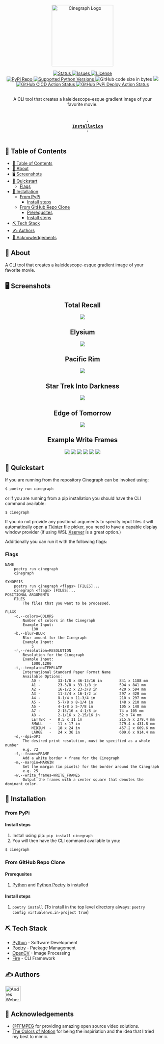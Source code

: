 <p align="center">
        <img width=200px height=200px src="https://raw.githubusercontent.com/AndresMWeber/cinegraph/main/docs/logo.png" alt="Cinegraph Logo"
</>

<div align="center">
    <a href="https://github.com/AndresMWeber/Cinegraph">
        <img alt="Status" src="https://img.shields.io/badge/status-active-success.svg" />
    </a>
    <a href="https://github.com/AndresMWeber/Cinegraph/issues">
        <img alt="Issues" src="https://img.shields.io/github/issues/andresmweber/Cinegraph.svg" />
    </a>
    <a href="https://www.gnu.org/licenses/gpl-3.0">
        <img alt="License" src="https://img.shields.io/badge/License-GPLv3-blue.svg" />
    </a>
    <br />
    <a href="https://badge.fury.io/py/cinegraph">
        <img alt="PyPi Repo" src="https://badge.fury.io/py/cinegraph.svg" />
    </a>
    <a href="https://pypi.python.org/pypi/cinegraph">
        <img alt="Supported Python Versions" src="https://img.shields.io/pypi/pyversions/cinegraph.svg" />
    </a>
        <img alt="GitHub code size in bytes" src="https://img.shields.io/github/languages/code-size/andresmweber/Cinegraph" />
    </a>
    <a href="https://codecov.io/gh/AndresMWeber/cinegraph">
    <img src="https://codecov.io/gh/AndresMWeber/cinegraph/branch/main/graph/badge.svg?token=rQNFZEvfMu"/>
    </a>
    <br />
    <a href="https://github.com/AndresMWeber/cinegraph/actions/workflows/py-cicd.yml">
        <img alt="GitHub CICD Action Status" src="https://github.com/AndresMWeber/cinegraph/actions/workflows/pypi-upload.yml/badge.svg" />
    </a>
    <a href="https://github.com/AndresMWeber/cinegraph/actions/workflows/pypi-upload.yml">
        <img alt="GitHub PyPi Deploy Action Status" src="https://github.com/AndresMWeber/cinegraph/actions/workflows/pypi-upload.yml/badge.svg" />
    </a>
</div>
<br>

<p align="center"> A CLI tool that creates a kaleidescope-esque gradient image of your favorite movie.
    <br> 
</p>

<h3 align="center">
    <code>
    ·
    <a href="#installation">Installation</a>
    ·
    </code>
</h3>

## 📝 Table of Contents

- [📝 Table of Contents](#-table-of-contents)
- [🧐 About <a name = "about"></a>](#-about-)
- [🖥️ Screenshots <a name = "screenshots"></a>](#️-screenshots-)
- [💨 Quickstart <a name = "quickstart"></a>](#-quickstart-)
  - [Flags](#flags)
- [💾 Installation](#-installation)
  - [From PyPi](#from-pypi)
    - [Install steps](#install-steps)
  - [From GitHub Repo Clone](#from-github-repo-clone)
    - [Prerequsites](#prerequsites)
    - [Install steps](#install-steps-1)
- [⛏️ Tech Stack <a name = "tech"></a>](#️-tech-stack-)
- [✍️ Authors <a name = "authors"></a>](#️-authors-)
- [🎉 Acknowledgements <a name = "acknowledgement"></a>](#-acknowledgements-)


## 🧐 About <a name = "about"></a>

A CLI tool that creates a kaleidescope-esque gradient image of your favorite movie.

## 🖥️ Screenshots <a name = "screenshots"></a>

<div align=center>
<h2>Total Recall</h2>
<img src="https://raw.githubusercontent.com/AndresMWeber/cinegraph/main/examples/(2012)%20Total%20Recall_c600_b5_r1920x1080_f1_fm50.jpg" />

<h2>Elysium</h2>
<img src="https://raw.githubusercontent.com/AndresMWeber/cinegraph/main/examples/(2013)%20Elysium_c600_b5_r1920x1080_f1_fm50.jpg" />

<h2>Pacific Rim</h2>
<img src="https://raw.githubusercontent.com/AndresMWeber/cinegraph/main/examples/(2013)%20Pacific%20Rim_c600_b5_r1920x1080_f1_fm50.jpg" />

<h2>Star Trek Into Darkness</h2>
<img src="https://raw.githubusercontent.com/AndresMWeber/cinegraph/main/examples/(2013)%20Star%20Trek%20Into%20Darkness_c600_b5_r1920x1080_f1_fm50.jpg" />

<h2>Edge of Tomorrow</h2>
<img src="https://raw.githubusercontent.com/AndresMWeber/cinegraph/main/examples/Edge_of_Tomorrow_c600_b5_r1920x1080_f1_fm50.jpg" />

<h2>Example Write Frames</h2>
<img src="https://raw.githubusercontent.com/AndresMWeber/cinegraph/main/examples/Elysium/f_1052.jpg" />
<img src="https://raw.githubusercontent.com/AndresMWeber/cinegraph/main/examples/Elysium/f_2367.jpg" />
<img src="https://raw.githubusercontent.com/AndresMWeber/cinegraph/main/examples/Elysium/f_108619.jpg" />
<img src="https://raw.githubusercontent.com/AndresMWeber/cinegraph/main/examples/Elysium/f_122821.jpg" />
<img src="https://raw.githubusercontent.com/AndresMWeber/cinegraph/main/examples/Elysium/f_150699.jpg" />
<img src="https://raw.githubusercontent.com/AndresMWeber/cinegraph/main/examples/Elysium/f_157274.jpg" />
</div>

## 💨 Quickstart <a name = "quickstart"></a>
If you are running from the repository Cinegraph can be invoked using:
``` bash
$ poetry run cinegraph 
```
or if you are running from a pip installation you should have the CLI command available:
``` bash
$ cinegraph
```

If you do not provide any positional arguments to specify input files it will automatically open a [Tkinter](https://docs.python.org/3/library/tkinter.html) file picker, you need to have a capable display window provider (if using WSL [Xserver](https://www.x.org/releases/X11R7.7/doc/man/man1/Xserver.1.xhtml) is a great option.)

Additionally you can run it with the following flags:
### Flags
```
NAME
    poetry run cinegraph
    cinegraph

SYNOPSIS
    poetry run cinegraph <flags> [FILES]...
    cinegraph <flags> [FILES]...
POSITIONAL ARGUMENTS
    FILES
        The files that you want to be processed.

FLAGS
    -c,--colors=COLORS
        Number of colors in the Cinegraph
        Example Input:
            100
    -b,--blur=BLUR
        Blur amount for the Cinegraph
        Example Input:
            5
    -r,--resolution=RESOLUTION
        Resolution for the Cinegraph
        Example Input:
            1000,1200
    -t,--template=TEMPLATE
        International Standard Paper Format Name
        Available Options:
            A0 - 	    33-1/8 x 46-13/16 in	    841 x 1188 mm
            A1 - 	    23-3/8 x 33-1/8 in	        594 x 841 mm
            A2 - 	    16-1/2 x 23-3/8 in	        420 x 594 mm
            A3 - 	    11-3/4 x 16-1/2 in	        297 x 420 mm
            A4 - 	    8-1/4 x 11-3/4 in	        210 x 297 mm
            A5 - 	    5-7/8 x 8-1/4 in	        148 x 210 mm
            A6 - 	    4-1/8 x 5-7/8 in	        105 x 148 mm
            A7 - 	    2-15/16 x 4-1/8 in	        74 x 105 mm
            A8 - 	    2-1/16 x 2-15/16 in	        52 x 74 mm
            LETTER  -   8.5 x 11 in                 215.9 x 279.4 mm
            SMALL	-   11 x 17 in                  279.4 x 431.8 mm
            MEDIUM	-   18 x 24 in                  457.2 x 609.6 mm
            LARGE	-   24 x 36 in                  609.6 x 914.4 mm
    -d,--dpi=DPI
        The desired print resolution, must be specified as a whole number
        e.g. 72
    -f,--frame=FRAME
        Add a white border + frame for the Cinegraph
    -m,--margin=MARGIN
        Set the margin (in pixels) for the border around the Cinegraph
        e.g. 25
    -w,--write_frames=WRITE_FRAMES
        Output the frames with a center square that denotes the dominant color.
```

## 💾 Installation

### From PyPi
#### Install steps
1. Install using pip: `pip install cinegraph`
2. You will then have the CLI command available to you:
``` bash
$ cinegraph
```

### From GitHub Repo Clone
#### Prerequsites

1. [Python](https://www.python.org/) and [Python Poetry](https://python-poetry.org/) is installed

#### Install steps
1. `poetry install` (To install in the top level directory always: `poetry config virtualenvs.in-project true`)


## ⛏️ Tech Stack <a name = "tech"></a>

- [Python](https://www.python.org/) - Software Development
- [Poetry](https://python-poetry.org/) - Package Management
- [OpenCV](https://opencv.org/) - Image Processing
- [Fire](https://github.com/google/python-fire) - CLI Framework

## ✍️ Authors <a name = "authors"></a>

<a href="https://github.com/andresmweber/">
    <img title="Andres Weber" src="https://github.com/andresmweber.png" height="50px">
</a>

## 🎉 Acknowledgements <a name = "acknowledgement"></a>

- [@FFMPEG](https://www.ffmpeg.org/) for providing amazing open source video solutions.
- [The Colors of Motion](https://thecolorsofmotion.com/) for being the inspiriation and the idea that I tried my best to mimic. 
